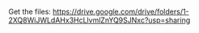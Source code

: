 Get the files:  https://drive.google.com/drive/folders/1-2XQ8WiJWLdAHx3HcLlvmlZnYQ9SJNxc?usp=sharing
